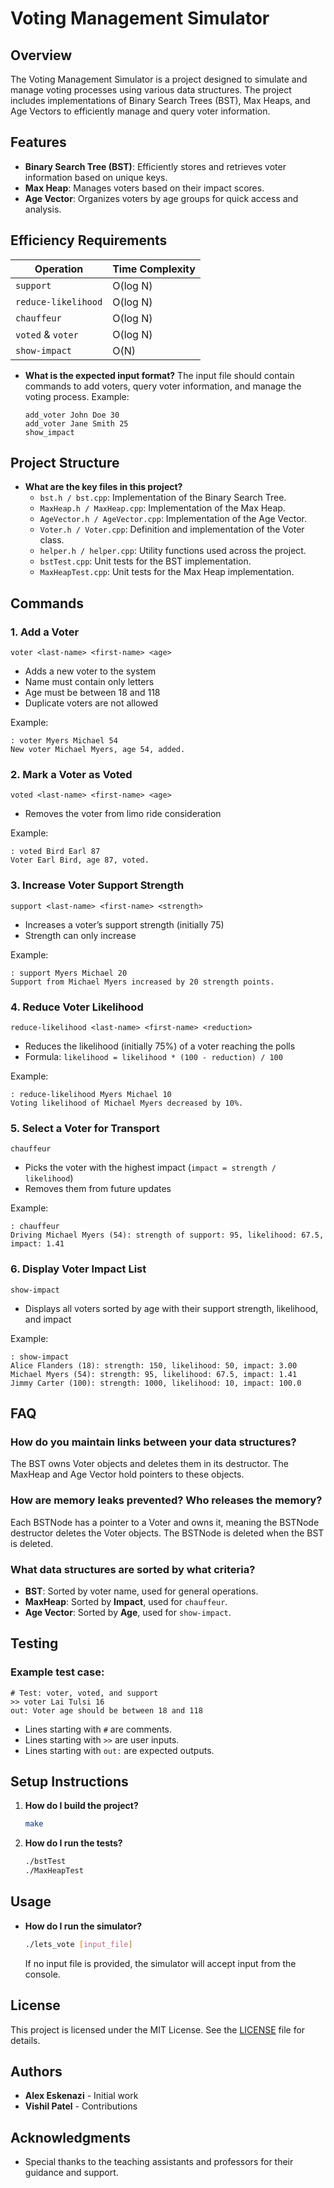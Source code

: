 # Voting Management Simulator

## Overview

The Voting Management Simulator is a project designed to simulate and manage voting processes using various data structures. The project includes implementations of Binary Search Trees (BST), Max Heaps, and Age Vectors to efficiently manage and query voter information.

## Features

- **Binary Search Tree (BST)**: Efficiently stores and retrieves voter information based on unique keys.
- **Max Heap**: Manages voters based on their impact scores.
- **Age Vector**: Organizes voters by age groups for quick access and analysis.


## Efficiency Requirements

| Operation           | Time Complexity |
| ------------------- | --------------- |
| `support`           | O(log N)        |
| `reduce-likelihood` | O(log N)        |
| `chauffeur`         | O(log N)        |
| `voted` & `voter`   | O(log N)        |
| `show-impact`       | O(N)            |


- **What is the expected input format?**
  The input file should contain commands to add voters, query voter information, and manage the voting process. Example:
  ```
  add_voter John Doe 30
  add_voter Jane Smith 25
  show_impact
  ```

## Project Structure

- **What are the key files in this project?**
  - `bst.h / bst.cpp`: Implementation of the Binary Search Tree.
  - `MaxHeap.h / MaxHeap.cpp`: Implementation of the Max Heap.
  - `AgeVector.h / AgeVector.cpp`: Implementation of the Age Vector.
  - `Voter.h / Voter.cpp`: Definition and implementation of the Voter class.
  - `helper.h / helper.cpp`: Utility functions used across the project.
  - `bstTest.cpp`: Unit tests for the BST implementation.
  - `MaxHeapTest.cpp`: Unit tests for the Max Heap implementation.

## Commands

### **1. Add a Voter**
```plaintext
voter <last-name> <first-name> <age>
```
- Adds a new voter to the system
- Name must contain only letters
- Age must be between 18 and 118
- Duplicate voters are not allowed

Example:
```plaintext
: voter Myers Michael 54
New voter Michael Myers, age 54, added.
```

### **2. Mark a Voter as Voted**
```plaintext
voted <last-name> <first-name> <age>
```
- Removes the voter from limo ride consideration

Example:
```plaintext
: voted Bird Earl 87
Voter Earl Bird, age 87, voted.
```

### **3. Increase Voter Support Strength**
```plaintext
support <last-name> <first-name> <strength>
```
- Increases a voter’s support strength (initially 75)
- Strength can only increase

Example:
```plaintext
: support Myers Michael 20
Support from Michael Myers increased by 20 strength points.
```

### **4. Reduce Voter Likelihood**
```plaintext
reduce-likelihood <last-name> <first-name> <reduction>
```
- Reduces the likelihood (initially 75%) of a voter reaching the polls
- Formula: `likelihood = likelihood * (100 - reduction) / 100`

Example:
```plaintext
: reduce-likelihood Myers Michael 10
Voting likelihood of Michael Myers decreased by 10%.
```

### **5. Select a Voter for Transport**
```plaintext
chauffeur
```
- Picks the voter with the highest impact (`impact = strength / likelihood`)
- Removes them from future updates

Example:
```plaintext
: chauffeur
Driving Michael Myers (54): strength of support: 95, likelihood: 67.5, impact: 1.41
```

### **6. Display Voter Impact List**
```plaintext
show-impact
```
- Displays all voters sorted by age with their support strength, likelihood, and impact

Example:
```plaintext
: show-impact
Alice Flanders (18): strength: 150, likelihood: 50, impact: 3.00
Michael Myers (54): strength: 95, likelihood: 67.5, impact: 1.41
Jimmy Carter (100): strength: 1000, likelihood: 10, impact: 100.0
```


## FAQ

### **How do you maintain links between your data structures?**
The BST owns Voter objects and deletes them in its destructor. The MaxHeap and Age Vector hold pointers to these objects.

### **How are memory leaks prevented? Who releases the memory?**
Each BSTNode has a pointer to a Voter and owns it, meaning the BSTNode destructor deletes the Voter objects. The BSTNode is deleted when the BST is deleted.

### **What data structures are sorted by what criteria?**
- **BST**: Sorted by voter name, used for general operations.
- **MaxHeap**: Sorted by **Impact**, used for `chauffeur`.
- **Age Vector**: Sorted by **Age**, used for `show-impact`.

## Testing

### **Example test case:**
```
# Test: voter, voted, and support
>> voter Lai Tulsi 16
out: Voter age should be between 18 and 118
```
- Lines starting with `#` are comments.
- Lines starting with `>>` are user inputs.
- Lines starting with `out:` are expected outputs.

## Setup Instructions

1. **How do I build the project?**
   ```sh
   make
   ```

2. **How do I run the tests?**
   ```sh
   ./bstTest
   ./MaxHeapTest
   ```

## Usage

- **How do I run the simulator?**
  ```sh
  ./lets_vote [input_file]
  ```
  If no input file is provided, the simulator will accept input from the console.

## License
This project is licensed under the MIT License. See the [LICENSE](LICENSE) file for details.

## Authors
- **Alex Eskenazi** - Initial work
- **Vishil Patel** - Contributions

## Acknowledgments
- Special thanks to the teaching assistants and professors for their guidance and support.

